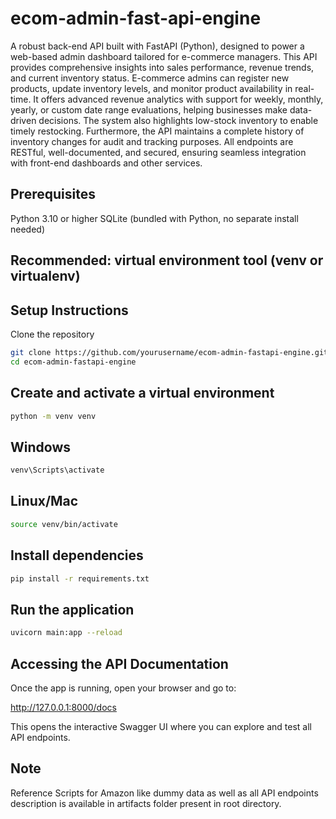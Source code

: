 # ecom-admin-fast-api-engine
A robust back-end API built with FastAPI (Python), designed to power a web-based admin dashboard tailored for e-commerce managers. This API provides comprehensive insights into sales performance, revenue trends, and current inventory status. E-commerce admins can register new products, update inventory levels, and monitor product availability in real-time. It offers advanced revenue analytics with support for weekly, monthly, yearly, or custom date range evaluations, helping businesses make data-driven decisions. The system also highlights low-stock inventory to enable timely restocking. Furthermore, the API maintains a complete history of inventory changes for audit and tracking purposes. All endpoints are RESTful, well-documented, and secured, ensuring seamless integration with front-end dashboards and other services.



## Prerequisites

Python 3.10 or higher
SQLite (bundled with Python, no separate install needed)

## Recommended: virtual environment tool (venv or virtualenv)

## Setup Instructions
Clone the repository

```bash
git clone https://github.com/yourusername/ecom-admin-fastapi-engine.git
cd ecom-admin-fastapi-engine
```

## Create and activate a virtual environment

```bash
python -m venv venv
```
## Windows
```bash
venv\Scripts\activate
```
## Linux/Mac
```bash
source venv/bin/activate
```
## Install dependencies

```bash
pip install -r requirements.txt
```

## Run the application

```bash
uvicorn main:app --reload
```
## Accessing the API Documentation
Once the app is running, open your browser and go to:

http://127.0.0.1:8000/docs

This opens the interactive Swagger UI where you can explore and test all API endpoints.

## Note
Reference Scripts for Amazon like dummy data as well as all API endpoints description is available in artifacts folder present in root directory.
